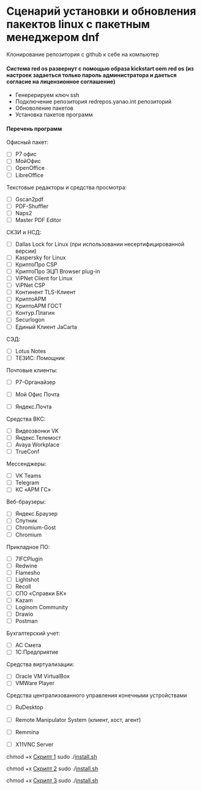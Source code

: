 # Cценарий установки и обновления пакектов linux с пакетным менеджером dnf

Клонирование репозитория с  github к себе на компьютер 

#### Система red os развернут с помощью образа kickstart oem red os (из настроек задаеться только пароль администратора и даеться согласие на лицензионное соглашение)
- Генерерируем ключ ssh
- Подключение репозитория redrepos.yanao.int репозиторий 
- Обноволение пакетов 
- Установка пакетов программ 
#### Перечень программ 
Офисный пакет:
- [ ] Р7 офис 
- [ ] МойОфис
- [ ] OpenOffice
- [ ] LibreOffice

Текстовые редакторы и средства просмотра:
- [ ] Gscan2pdf
- [ ] PDF-Shuffler
- [ ] Naps2
- [ ] Master PDF Editor

СКЗИ и НСД: 
- [ ] Dallas Lock for Linux (при использовании несертифицированной версии)
- [ ] Kaspersky for Linux
- [ ] КриптоПро CSP
- [ ] КриптоПро ЭЦП Browser plug-in
- [ ] ViPNet Client for Linux
- [ ] ViPNet CSP
- [ ] Континент TLS-Клиент
- [ ] КриптоАРМ
- [ ] КриптоАРМ ГОСТ
- [ ] Контур.Плагин
- [ ] Securlogon
- [ ] Единый Клиент JaCarta
  
СЭД:
- [ ] Lotus Notes
- [ ] ТЕЗИС: Помощник

Почтовые клиенты:
- [ ] Р7-Органайзер
- [ ] Мой Офис Почта
- [ ] Яндекс.Почта
  

Средства ВКС:
- [ ] Видеозвонки VK
- [ ] Яндекс.Телемост
- [ ] Avaya Workplaсe
- [ ] TrueСonf

Мессенджеры:
- [ ] VK Teams
- [ ] Telegram
- [ ] КС «АРМ ГС»

Веб-браузеры:
- [ ] Яндекс.Браузер
- [ ] Спутник
- [ ] Chromium-Gost
- [ ] Chromium

Прикладное ПО:
- [ ] 7IFCPlugin
- [ ] Redwine
- [ ] Flamesho
- [ ] Lightshot
- [ ] Recoll
- [ ] СПО «Справки БК»
- [ ] Kazam
- [ ] Loginom Community
- [ ] Drawio
- [ ] Postman

Бухгалтерский учет:
- [ ] АС Смета
- [ ] 1C:Предприятие

Средства виртуализации:
- [ ] Oracle VM VirtualBox
- [ ] VMWare Player

 Средства централизованного управления конечными устройствами
- [ ] RuDesktop
- [ ] Remote Manipulator System (клиент, хост, агент)
- [ ] Remmina
- [ ] X11VNC Server


      
chmod +x [Скрипт 1](Script_1_conf_arm) 
sudo ./[install.sh](Script_1_conf_arm)

chmod +x [Скрипт 2](Script_2_update)
sudo ./[install.sh](Script_2_update)

chmod +x [Скрипт 3][def]
sudo ./[install.sh][def]

[def]: Script_3_install_app